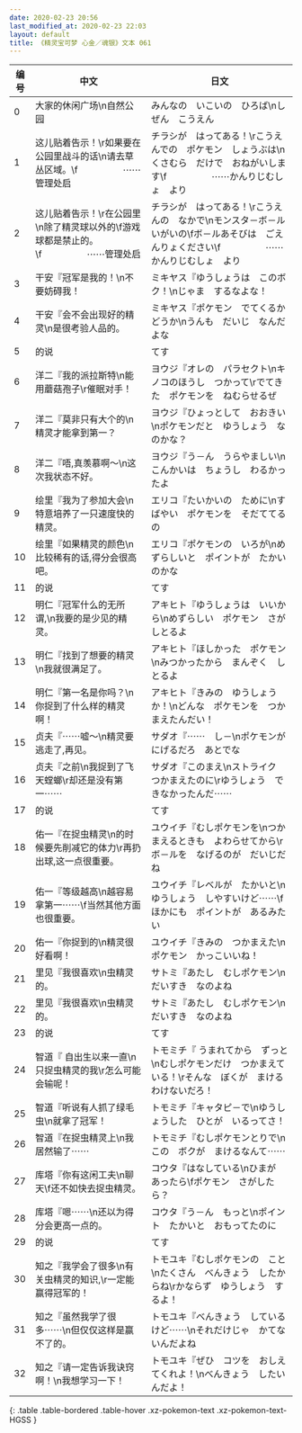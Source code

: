 ```yaml
---
date: 2020-02-23 20:56
last_modified_at: 2020-02-23 22:03
layout: default
title: 《精灵宝可梦 心金／魂银》文本 061
---
```

| 编号 | 中文 | 日文 |
| ---- | ---- | ---- |
| 0 | 大家的休闲广场\n自然公园 | みんなの　いこいの　ひろば\nしぜん　こうえん |
| 1 | 这儿贴着告示！\r如果要在公园里战斗的话\n请去草丛区域。\f　　　　　⋯⋯管理处启 | チラシが　はってある！\rこうえんでの　ポケモン　しょうぶは\nくさむら　だけで　おねがいします\f　　　　　⋯⋯かんりじむしょ　より |
| 2 | 这儿贴着告示！\r在公园里\n除了精灵球以外的\f游戏球都是禁止的。\f　　　　　⋯⋯管理处启 | チラシが　はってある！\rこうえんの　なかで\nモンスタ－ボ－ル　いがいの\fボ－ルあそびは　ごえんりょください\f　　　　　⋯⋯かんりじむしょ　より |
| 3 | 干安『冠军是我的！\n不要妨碍我！ | ミキヤス『ゆうしょうは　このボク！\nじゃま　するなよな！ |
| 4 | 干安『会不会出现好的精灵\n是很考验人品的。 | ミキヤス『ポケモン　でてくるかどうか\nうんも　だいじ　なんだよな |
| 5 | 的说 | てす |
| 6 | 洋二『我的派拉斯特\n能用蘑菇孢子\r催眠对手！ | ヨウジ『オレの　パラセクト\nキノコのほうし　つかって\rでてきた　ポケモンを　ねむらせるぜ |
| 7 | 洋二『莫非只有大个的\n精灵才能拿到第一？ | ヨウジ『ひょっとして　おおきい\nポケモンだと　ゆうしょう　なのかな？ |
| 8 | 洋二『唔,真羡慕啊～\n这次我状态不好。 | ヨウジ『う－ん　うらやましい\nこんかいは　ちょうし　わるかったよ |
| 9 | 绘里『我为了参加大会\n特意培养了一只速度快的精灵。 | エリコ『たいかいの　ために\nすばやい　ポケモンを　そだててるの |
| 10 | 绘里『如果精灵的颜色\n比较稀有的话,得分会很高吧。 | エリコ『ポケモンの　いろが\nめずらしいと　ポイントが　たかいのかな |
| 11 | 的说 | てす |
| 12 | 明仁『冠军什么的无所谓,\n我要的是少见的精灵。 | アキヒト『ゆうしょうは　いいから\nめずらしい　ポケモン　さがしとるよ |
| 13 | 明仁『找到了想要的精灵\n我就很满足了。 | アキヒト『ほしかった　ポケモン\nみつかったから　まんぞく　しとるよ |
| 14 | 明仁『第一名是你吗？\n你捉到了什么样的精灵啊！ | アキヒト『きみの　ゆうしょうか！\nどんな　ポケモンを　つかまえたんだい！ |
| 15 | 贞夫『⋯⋯嘘～\n精灵要逃走了,再见。 | サダオ『⋯⋯　し－\nポケモンが　にげるだろ　あとでな |
| 16 | 贞夫『之前\n我捉到了飞天螳螂\r却还是没有第一⋯⋯ | サダオ『このまえ\nストライク　つかまえたのに\rゆうしょう　できなかったんだ⋯⋯ |
| 17 | 的说 | てす |
| 18 | 佑一『在捉虫精灵\n的时候要先削减它的体力\r再扔出球,这一点很重要。 | ユウイチ『むしポケモンを\nつかまえるときも　よわらせてから\rボ－ルを　なげるのが　だいじだね |
| 19 | 佑一『等级越高\n越容易拿第一⋯⋯\f当然其他方面也很重要。 | ユウイチ『レベルが　たかいと\nゆうしょう　しやすいけど⋯⋯\fほかにも　ポイントが　あるみたい |
| 20 | 佑一『你捉到的\n精灵很好看啊！ | ユウイチ『きみの　つかまえた\nポケモン　かっこいいね！ |
| 21 | 里见『我很喜欢\n虫精灵的。 | サトミ『あたし　むしポケモン\nだいすき　なのよね |
| 22 | 里见『我很喜欢\n虫精灵的。 | サトミ『あたし　むしポケモン\nだいすき　なのよね |
| 23 | 的说 | てす |
| 24 | 智道『 自出生以来一直\n只捉虫精灵的我\r怎么可能会输呢！ | トモミチ『 うまれてから　ずっと\nむしポケモンだけ　つかまえている！\rそんな　ぼくが　まけるわけないだろ！ |
| 25 | 智道『听说有人抓了绿毛虫\n就拿了冠军！ | トモミチ『キャタピ－で\nゆうしょうした　ひとが　いるってさ！ |
| 26 | 智道『在捉虫精灵上\n我居然输了⋯⋯ | トモミチ『むしポケモンとりで\nこの　ボクが　まけるなんて⋯⋯ |
| 27 | 库塔『你有这闲工夫\n聊天\f还不如快去捉虫精灵。 | コウタ『はなしている\nひまが　あったら\fポケモン　さがしたら？ |
| 28 | 库塔『嗯⋯⋯\n还以为得分会更高一点的。 | コウタ『う－ん　もっと\nポイント　たかいと　おもってたのに |
| 29 | 的说 | てす |
| 30 | 知之『我学会了很多\n有关虫精灵的知识,\r一定能赢得冠军的！ | トモユキ『むしポケモンの　こと\nたくさん　べんきょう　したからね\rかならず　ゆうしょう　するよ！ |
| 31 | 知之『虽然我学了很多⋯⋯\n但仅仅这样是赢不了的。 | トモユキ『べんきょう　しているけど⋯⋯\nそれだけじゃ　かてないんだよね |
| 32 | 知之『请一定告诉我诀窍啊！\n我想学习一下！ | トモユキ『ぜひ　コツを　おしえてくれよ！\nべんきょう　したいんだよ！ |
{: .table .table-bordered .table-hover .xz-pokemon-text .xz-pokemon-text-HGSS }